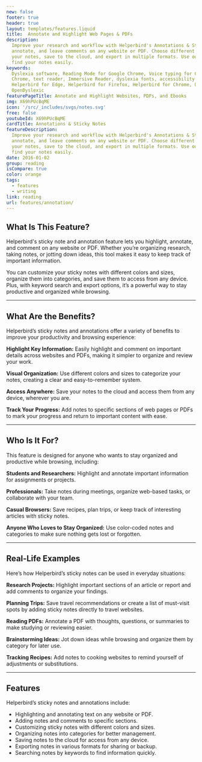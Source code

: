 ```yaml
---
new: false
footer: true
header: true
layout: templates/features.liquid
title:  Annotate and Highlight Web Pages & PDFs
description:
  Improve your research and workflow with Helperbird's Annotations & Sticky Notes. Highlight,
  annotate, and leave comments on any website or PDF. Choose different colors and sizes, organize
  your notes, save to the cloud, and export in multiple formats. Use our robust search function to
  find your notes easily.
keywords:
  Dyslexia software, Reading Mode for Google Chrome, Voice typing for Chrome, Text to speech for
  Chrome, text reader, Immersive Reader, dyslexia fonts, accessibility software, dyslexia software,
  Helperbird for Edge, Helperbird for Firefox, Helperbird for Chrome, Opendyslexic for Chrome,
  OpenDyslexic
featurePageTitle: Annotate and Highlight Websites, PDFs, and Ebooks
img: X69hPUcBqME
icon: '/src/_includes/svgs/notes.svg'
free: false
youtubeId: X69hPUcBqME
cardTitle: Annotations & Sticky Notes
featureDescription:
  Improve your research and workflow with Helperbird's Annotations & Sticky Notes. Highlight,
  annotate, and leave comments on any website or PDF. Choose different colors and sizes, organize
  your notes, save to the cloud, and export in multiple formats. Use our robust search function to
  find your notes easily.
date: 2016-01-02
group: reading
isCompare: true 
color: orange
tags:
  - features
  - writing
link: reading
url: features/annotation/
---
```


## What Is This Feature?

Helperbird's sticky note and annotation feature lets you highlight, annotate, and comment on any website or PDF. Whether you’re organizing research, taking notes, or jotting down ideas, this tool makes it easy to keep track of important information.

You can customize your sticky notes with different colors and sizes, organize them into categories, and save them to access from any device. Plus, with keyword search and export options, it’s a powerful way to stay productive and organized while browsing.

---

## What Are the Benefits?

Helperbird’s sticky notes and annotations offer a variety of benefits to improve your productivity and browsing experience:


**Highlight Key Information:** Easily highlight and comment on important details across websites and PDFs, making it simpler to organize and review your work.  

**Visual Organization:** Use different colors and sizes to categorize your notes, creating a clear and easy-to-remember system.  

**Access Anywhere:** Save your notes to the cloud and access them from any device, wherever you are.  

**Track Your Progress:** Add notes to specific sections of web pages or PDFs to mark your progress and return to important content with ease.

---

## Who Is It For?

This feature is designed for anyone who wants to stay organized and productive while browsing, including:


**Students and Researchers:** Highlight and annotate important information for assignments or projects.  

**Professionals:** Take notes during meetings, organize web-based tasks, or collaborate with your team.  

**Casual Browsers:** Save recipes, plan trips, or keep track of interesting articles with sticky notes.  

**Anyone Who Loves to Stay Organized:** Use color-coded notes and categories to make sure nothing gets lost or forgotten.

---

## Real-Life Examples

Here’s how Helperbird’s sticky notes can be used in everyday situations:


**Research Projects:** Highlight important sections of an article or report and add comments to organize your findings.  

**Planning Trips:** Save travel recommendations or create a list of must-visit spots by adding sticky notes directly to travel websites.  

**Reading PDFs:** Annotate a PDF with thoughts, questions, or summaries to make studying or reviewing easier.  

**Brainstorming Ideas:** Jot down ideas while browsing and organize them by category for later use.  

**Tracking Recipes:** Add notes to cooking websites to remind yourself of adjustments or substitutions.

---

## Features

Helperbird’s sticky notes and annotations include:  

- Highlighting and annotating text on any website or PDF.  
- Adding notes and comments to specific sections.  
- Customizing sticky notes with different colors and sizes.  
- Organizing notes into categories for better management.  
- Saving notes to the cloud for access from any device.  
- Exporting notes in various formats for sharing or backup.  
- Searching notes by keywords to find information quickly.

